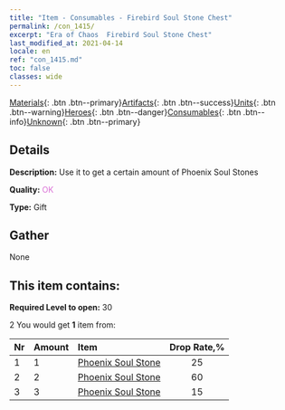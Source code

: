 ```yaml
---
title: "Item - Consumables - Firebird Soul Stone Chest"
permalink: /con_1415/
excerpt: "Era of Chaos  Firebird Soul Stone Chest"
last_modified_at: 2021-04-14
locale: en
ref: "con_1415.md"
toc: false
classes: wide
---
```

 [Materials](/Items/){: .btn .btn--primary}[Artifacts](/Items/Artifacts/){: .btn .btn--success}[Units](/Items/Units/){: .btn .btn--warning}[Heroes](/Items/Heroes/){: .btn .btn--danger}[Consumables](/Items/Consumables/){: .btn .btn--info}[Unknown](/Items/Unknown/){: .btn .btn--primary}

## Details
 **Description:** Use it to get a certain amount of Phoenix Soul Stones

 **Quality:** <span style="color: #DA70D6">OK</span>

 **Type:** Gift

## Gather

  None

## This item contains:

 **Required Level to open:** 30

 2 You would get **1** item  from:

  | Nr | Amount |     Item    | Drop Rate,% |
  |:---|:-------|:------------|:---------:|
  | 1 | 1 | [Phoenix Soul Stone](/Items/unt_348/) | 25 | 
  | 2 | 2 | [Phoenix Soul Stone](/Items/unt_348/) | 60 | 
  | 3 | 3 | [Phoenix Soul Stone](/Items/unt_348/) | 15 | 
